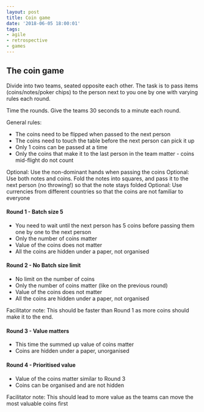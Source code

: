 ```yaml
---
layout: post
title: Coin game
date: '2018-06-05 18:00:01'
tags:
- agile
- retrospective
- games
---
```


## The coin game ##

Divide into two teams, seated opposite each other. The task is to pass items (coins/notes/poker chips) to the person next to you one by one with varying rules each round.

Time the rounds. Give the teams 30 seconds to a minute each round.

General rules:

* The coins need to be flipped when passed to the next person
* The coins need to touch the table before the next person can pick it up
* Only 1 coins can be passed at a time
* Only the coins that make it to the last person in the team matter - coins mid-flight do not count

Optional: Use the non-dominant hands when passing the coins
Optional: Use both notes and coins. Fold the notes into squares, and pass it to the next person (no throwing!) so that the note stays folded
Optional: Use currencies from different countries so that the coins are not familiar to everyone

#### Round 1 - Batch size 5 ####

* You need to wait until the next person has 5 coins before passing them one by one to the next person
* Only the number of coins matter
* Value of the coins does not matter
* All the coins are hidden under a paper, not organised

#### Round 2 - No Batch size limit ####

* No limit on the number of coins
* Only the number of coins matter (like on the previous round)
* Value of the coins does not matter
* All the coins are hidden under a paper, not organised

Facilitator note: This should be faster than Round 1 as more coins should make it to the end.

#### Round 3 - Value matters ####

* This time the summed up value of coins matter
* Coins are hidden under a paper, unorganised

#### Round 4 - Prioritised value ####

* Value of the coins matter similar to Round 3
* Coins can be organised and are not hidden

Facilitator note: This should lead to more value as the teams can move the most valuable coins first
